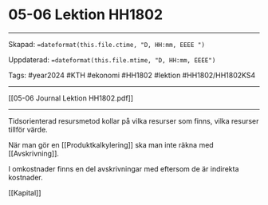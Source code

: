 # 05-06 Lektion HH1802

---

Skapad: `=dateformat(this.file.ctime, "D, HH:mm, EEEE ")`

Uppdaterad: `=dateformat(this.file.mtime, "D, HH:mm, EEEE")`

Tags: #year2024 #KTH #ekonomi #HH1802 #lektion #HH1802/HH1802KS4

---

[[05-06 Journal Lektion HH1802.pdf]]

---
Tidsorienterad resursmetod kollar på vilka resurser som finns, vilka resurser tillför värde.

När man gör en [[Produktkalkylering]] ska man inte räkna med [[Avskrivning]].

I omkostnader finns en del avskrivningar med eftersom de är indirekta kostnader.

[[Kapital]]
